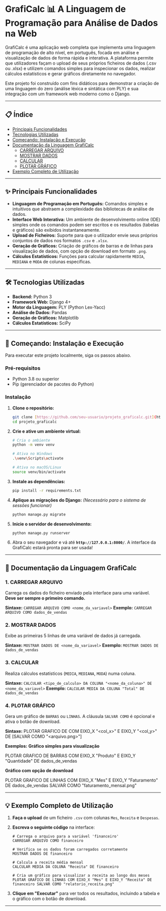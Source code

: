 # GrafiCalc 📊 A Linguagem de Programação para Análise de Dados na Web

GrafiCalc é uma aplicação web completa que implementa uma linguagem de programação de alto nível, em português, focada em análise e visualização de dados de forma rápida e interativa. A plataforma permite que utilizadores façam o upload de seus próprios ficheiros de dados (.csv ou .xlsx) e utilizem comandos simples para inspecionar os dados, realizar cálculos estatísticos e gerar gráficos diretamente no navegador.

Este projeto foi construído com fins didáticos para demonstrar a criação de uma linguagem do zero (análise léxica e sintática com PLY) e sua integração com um framework web moderno como o Django.

---

## 📋 Índice

* [Principais Funcionalidades](#-principais-funcionalidades)
* [Tecnologias Utilizadas](#-tecnologias-utilizadas)
* [Começando: Instalação e Execução](#-começando-instalação-e-execução)
* [Documentação da Linguagem GrafiCalc](#-documentação-da-linguagem-graficalc)
    * [CARREGAR ARQUIVO](#1-carregar-arquivo)
    * [MOSTRAR DADOS](#2-mostrar-dados)
    * [CALCULAR](#3-calcular)
    * [PLOTAR GRÁFICO](#4-plotar-gráfico)
* [Exemplo Completo de Utilização](#-exemplo-completo-de-utilização)

---

## ✨ Principais Funcionalidades

* **Linguagem de Programação em Português:** Comandos simples e intuitivos que abstraem a complexidade das bibliotecas de análise de dados.
* **Interface Web Interativa:** Um ambiente de desenvolvimento online (IDE) simples onde os comandos podem ser escritos e os resultados (tabelas e gráficos) são exibidos instantaneamente.
* **Upload de Ficheiros:** Suporte para que o utilizador envie seus próprios conjuntos de dados nos formatos `.csv` e `.xlsx`.
* **Geração de Gráficos:** Criação de gráficos de barras e de linhas para visualização de dados, com opção de download em formato `.png`.
* **Cálculos Estatísticos:** Funções para calcular rapidamente `MEDIA`, `MEDIANA` e `MODA` de colunas específicas.

---

## 🛠️ Tecnologias Utilizadas

* **Backend:** Python 3
* **Framework Web:** Django 4+
* **Motor da Linguagem:** PLY (Python Lex-Yacc)
* **Análise de Dados:** Pandas
* **Geração de Gráficos:** Matplotlib
* **Cálculos Estatísticos:** SciPy

---

## 🚀 Começando: Instalação e Execução

Para executar este projeto localmente, siga os passos abaixo.

### Pré-requisitos

* Python 3.8 ou superior
* Pip (gerenciador de pacotes do Python)

### Instalação

1.  **Clone o repositório:**
    ```bash
    git clone [https://github.com/seu-usuario/projeto_graficalc.git](https://github.com/seu-usuario/projeto_graficalc.git)
    cd projeto_graficalc
    ```

2.  **Crie e ative um ambiente virtual:**
    ```bash
    # Cria o ambiente
    python -m venv venv

    # Ativa no Windows
    .\venv\Scripts\activate

    # Ativa no macOS/Linux
    source venv/bin/activate
    ```

5.  **Instale as dependências:**
    ```bash
    pip install -r requirements.txt
    ```

6.  **Aplique as migrações do Django:**
    *(Necessário para o sistema de sessões funcionar)*
    ```bash
    python manage.py migrate
    ```

7.  **Inicie o servidor de desenvolvimento:**
    ```bash
    python manage.py runserver
    ```

8.  Abra o seu navegador e vá até **`http://127.0.0.1:8000/`**. A interface da GrafiCalc estará pronta para ser usada!

---

## 📖 Documentação da Linguagem GrafiCalc

### 1. CARREGAR ARQUIVO
Carrega os dados do ficheiro enviado pela interface para uma variável. **Deve ser sempre o primeiro comando.**

**Sintaxe:** `CARREGAR ARQUIVO COMO <nome_da_variavel>`
**Exemplo:** `CARREGAR ARQUIVO COMO dados_de_vendas`

### 2. MOSTRAR DADOS
Exibe as primeiras 5 linhas de uma variável de dados já carregada.

**Sintaxe:** `MOSTRAR DADOS DE <nome_da_variavel>`
**Exemplo:** `MOSTRAR DADOS DE dados_de_vendas`

### 3. CALCULAR
Realiza cálculos estatísticos (`MEDIA`, `MEDIANA`, `MODA`) numa coluna.

**Sintaxe:** `CALCULAR <tipo_de_calculo> DA COLUNA "<nome_da_coluna>" DE <nome_da_variavel>`
**Exemplo:** `CALCULAR MEDIA DA COLUNA "Total" DE dados_de_vendas`

### 4. PLOTAR GRÁFICO
Gera um gráfico de `BARRAS` ou `LINHAS`. A cláusula `SALVAR COMO` é opcional e ativa o botão de download.

**Sintaxe:**
PLOTAR GRAFICO DE <tipo> COM EIXO_X "<col_x>" E EIXO_Y "<col_y>" DE <variavel> [SALVAR COMO "<arquivo.png>"]

**Exemplos:**
**Gráfico simples para visualização**

PLOTAR GRAFICO DE BARRAS COM EIXO_X "Produto" E EIXO_Y "Quantidade" DE dados_de_vendas

**Gráfico com opção de download**

PLOTAR GRAFICO DE LINHAS COM EIXO_X "Mes" E EIXO_Y "Faturamento" DE dados_de_vendas SALVAR COMO "faturamento_mensal.png"

---

## 💡 Exemplo Completo de Utilização

1.  **Faça o upload** de um ficheiro `.csv` com colunas `Mes`, `Receita` e `Despesas`.
2.  **Escreva o seguinte código** na interface:

    ```
    # Carrega o arquivo para a variável 'financeiro'
    CARREGAR ARQUIVO COMO financeiro

    # Verifica se os dados foram carregados corretamente
    MOSTRAR DADOS DE financeiro

    # Calcula a receita média mensal
    CALCULAR MEDIA DA COLUNA "Receita" DE financeiro

    # Cria um gráfico para visualizar a receita ao longo dos meses
    PLOTAR GRAFICO DE LINHAS COM EIXO_X "Mes" E EIXO_Y "Receita" DE financeiro SALVAR COMO "relatorio_receita.png"
    ```
3.  **Clique em "Executar"** para ver todos os resultados, incluindo a tabela e o gráfico com o botão de download.

---
